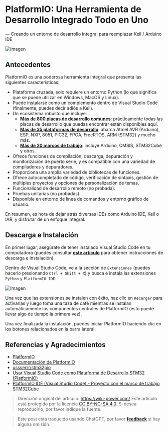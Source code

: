 # PlatformIO: Una Herramienta de Desarrollo Integrado Todo en Uno

— Creando un entorno de desarrollo integral para reemplazar Keil / Arduino IDE

![Imagen](https://media.wiki-power.com/img/20200531112801.png)

## Antecedentes

PlatformIO es una poderosa herramienta integral que presenta las siguientes características:

- Plataforma cruzada, solo requiere un entorno Python (lo que significa que se puede utilizar en Windows, MacOS y Linux).
- Puede instalarse como un complemento dentro de Visual Studio Code (finalmente, puedes decir adiós a Keil).
- Un ecosistema robusto que incluye:
  - [**Más de 800 placas de desarrollo comunes**](https://docs.platformio.org/en/latest/boards/index.html#boards): prácticamente todas las placas de desarrollo que puedas encontrar están disponibles aquí.
  - [**Más de 35 plataformas de desarrollo**](https://docs.platformio.org/en/latest/platforms/index.html#platforms): abarca Atmel AVR (Arduino), ESP, NXP, 8051, PIC32, FPGA, FreeRTOS, ARM (STM32) y mucho más.
  - [**Más de 20 marcos de trabajo**](https://docs.platformio.org/en/latest/frameworks/index.html#frameworks): incluye Arduino, CMSIS, STM32Cube y otros.
- Ofrece funciones de compilación, descarga, depuración y monitorización de puerto serie, y es compatible con una variedad de compiladores y depuradores.
- Proporciona una amplia variedad de bibliotecas de funciones.
- Ofrece autocompletado de código, verificación de sintaxis, gestión de múltiples proyectos y opciones de personalización de temas.
- Funcionalidad de desarrollo remoto (no probada).
- Pruebas unitarias (no probadas).
- Disponible en entorno de línea de comandos y entorno gráfico de usuario.

En resumen, es hora de dejar atrás diversas IDEs como Arduino IDE, Keil o IAR, y disfrutar de un enfoque integral.

## Descarga e Instalación

En primer lugar, asegúrate de tener instalado Visual Studio Code en tu computadora (puedes consultar [**este artículo**](https://wiki-power.com/VSCode生产力指南-环境配置) para obtener instrucciones de descarga e instalación).

Dentro de Visual Studio Code, ve a la sección de `Extensiones` (puedes hacerlo presionando `Ctrl + Shift + X`) y busca e instala las extensiones `Python` y `PlatformIO IDE`.

![Imagen](https://media.wiki-power.com/img/20200531113916.png)

Una vez que las extensiones se instalen con éxito, haz clic en `Recargar` para activarlas y luego toma una taza de café mientras se instalan automáticamente los componentes centrales de PlatformIO (esto puede llevar algo de tiempo la primera vez).

Una vez finalizada la instalación, puedes iniciar PlatformIO haciendo clic en los botones relacionados en la barra lateral.

## Referencias y Agradecimientos

- [PlatformIO](https://platformio.org/)
- [Documentación de PlatformIO](https://docs.platformio.org/en/latest/index.html)
- [ussserrr/stm32pio](https://github.com/ussserrr/stm32pio#requirements)
- [Usar Visual Studio Code como Plataforma de Desarrollo STM32 (PlatformIO)](https://www.jianshu.com/p/49cfa03d6164)
- [PlatformIO IDE (Visual Studio Code) - Proyecto con el marco de trabajo STM32Cube](https://www.smslit.top/2019/08/24/platformio-stm32-cubemx/)

> Dirección original del artículo: <https://wiki-power.com/>
> Este artículo está protegido por la licencia [CC BY-NC-SA 4.0](https://creativecommons.org/licenses/by/4.0/deed.zh). Si desea reproducirlo, por favor indique la fuente.

> Este post está traducido usando ChatGPT, por favor [**feedback**](https://github.com/linyuxuanlin/Wiki_MkDocs/issues/new) si hay alguna omisión.
